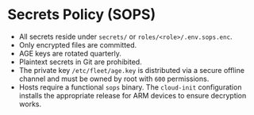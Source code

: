 # Secrets Policy (SOPS)

- All secrets reside under `secrets/` or `roles/<role>/.env.sops.enc`.
- Only encrypted files are committed.
- AGE keys are rotated quarterly.
- Plaintext secrets in Git are prohibited.
- The private key `/etc/fleet/age.key` is distributed via a secure offline channel
  and must be owned by root with `600` permissions.
- Hosts require a functional `sops` binary. The `cloud-init` configuration
  installs the appropriate release for ARM devices to ensure decryption works.
